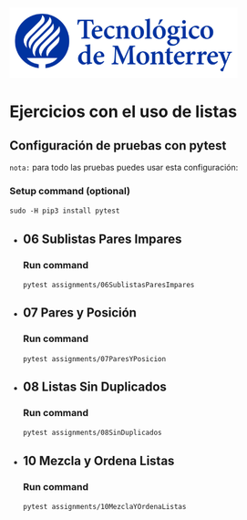 ![Tec de Monterrey](images/logotecmty.png)
# Ejercicios con el uso de listas

## Configuración de pruebas con **pytest**

`nota:` para todo las pruebas puedes usar esta configuración:
### Setup command (optional)
```
sudo -H pip3 install pytest
```


- ## 06 Sublistas Pares Impares
    ### Run command
    ```
    pytest assignments/06SublistasParesImpares
    ```

- ## 07 Pares y Posición
    ### Run command
    ```
    pytest assignments/07ParesYPosicion
    ```

- ## 08 Listas Sin Duplicados
    ### Run command
    ```
    pytest assignments/08SinDuplicados
    ```

- ## 10 Mezcla y Ordena Listas
    ### Run command
    ```
    pytest assignments/10MezclaYOrdenaListas
    ```

